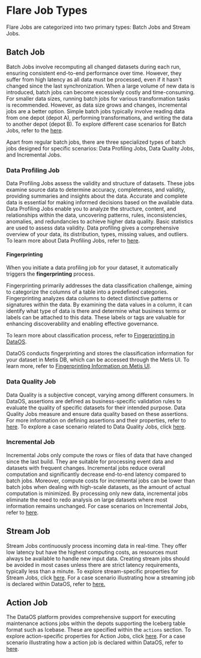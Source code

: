 # Flare Job Types

Flare Jobs are categorized into two primary types: Batch Jobs and Stream Jobs.

## Batch Job

Batch Jobs involve recomputing all changed datasets during each run, ensuring consistent end-to-end performance over time. However, they suffer from high latency as all data must be processed, even if it hasn't changed since the last synchronization. When a large volume of new data is introduced, batch jobs can become excessively costly and time-consuming. For smaller data sizes, running batch jobs for various transformation tasks is recommended. However, as data size grows and changes, incremental jobs are a better option. Simple batch jobs typically involve reading data from one depot (depot A), performing transformations, and writing the data to another depot (depot B). To explore different case scenarios for Batch Jobs, refer to the [here](./case_scenario.md#batch-jobs).

Apart from regular batch jobs, there are three specialized types of batch jobs designed for specific scenarios: Data Profiling Jobs, Data Quality Jobs, and Incremental Jobs.

### **Data Profiling Job**

Data Profiling Jobs assess the validity and structure of datasets. These jobs examine source data to determine accuracy, completeness, and validity, providing summaries and insights about the data. Accurate and complete data is essential for making informed decisions based on the available data. Data Profiling Jobs enable you to analyze the structure, content, and relationships within the data, uncovering patterns, rules, inconsistencies, anomalies, and redundancies to achieve higher data quality. Basic statistics are used to assess data validity. Data profiling gives a comprehensive overview of your data, its distribution, types, missing values, and outliers.
To learn more about Data Profiling Jobs, refer to [here](./case_scenario/data_profiling_jobs.md).

#### **Fingerprinting**
When you initiate a data profiling job for your dataset, it automatically triggers the **fingerprinting** process.

Fingerprinting primarily addresses the data classification challenge, aiming to categorize the columns of a table into a predefined categories. Fingerprinting analyzes data columns to detect distinctive patterns or signatures within the data. By examining the data values in a column, it can identify what type of data is there and determine what business terms or labels can be attached to this data. These labels or tags are valuable for enhancing discoverability and enabling effective governance. 

To learn more about classification process, refer to [Fingerprinting in DataOS](./case_scenario/fingerprinting.md).

DataOS conducts fingerprinting and stores the classification information for your dataset in Metis DB, which can be accessed through the Metis UI. To learn more, refer to [Fingerprinting Information on Metis UI](/interfaces/metis/explore_metis_ui/#how-to-get-fingerprinting-information).

### **Data Quality Job**

Data Quality is a subjective concept, varying among different consumers. In DataOS, assertions are defined as business-specific validation rules to evaluate the quality of specific datasets for their intended purpose. Data Quality Jobs measure and ensure data quality based on these assertions. For more information on defining assertions and their properties, refer to [here](./configurations/assertions.md). To explore a case scenario related to Data Quality Jobs, click [here](./case_scenario/data_quality_jobs.md).

### **Incremental Job**

Incremental Jobs only compute the rows or files of data that have changed since the last build. They are suitable for processing event data and datasets with frequent changes. Incremental jobs reduce overall computation and significantly decrease end-to-end latency compared to batch jobs. Moreover, compute costs for incremental jobs can be lower than batch jobs when dealing with high-scale datasets, as the amount of actual computation is minimized. By processing only new data, incremental jobs eliminate the need to redo analysis on large datasets where most information remains unchanged. For case scenarios on Incremental Jobs, refer to [here](./case_scenario/incremental_jobs.md).

## Stream Job

Stream Jobs continuously process incoming data in real-time. They offer low latency but have the highest computing costs, as resources must always be available to handle new input data. Creating stream jobs should be avoided in most cases unless there are strict latency requirements, typically less than a minute. To explore stream-specific properties for Stream Jobs, click [here](./configurations/streaming.md). For a case scenario illustrating how a streaming job is declared within DataOS, refer to [here.](./case_scenario.md#stream-jobs)

## Action Job

The DataOS platform provides comprehensive support for executing maintenance actions jobs within the depots supporting the Iceberg table format such as Icebase. These are specified within the `actions` section. To explore action-specific properties for Action Jobs, click [here](./configurations/actions.md). For a case scenario illustrating how a action job is declared within DataOS, refer to [here](./case_scenario.md#flare-actions).